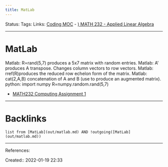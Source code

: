 ```yaml
---
title: MatLab
---
```

Status: 
Tags: 
Links: [Coding MOC](out/coding-moc.md) - [) MATH 232 - Applied Linear Algebra](out/-math-232-applied-linear-algebra.md)
___
# MatLab
Matlab: R=rand(5,7) produces a 5x7 matrix with random entries. 
Matlab: A’ produces A transpose. Changes column vectors to row vectors. 
Matlab: rref(R)produces the reduced row echelon form of the matrix. 
Matlab: cat(2,A,B) concatenation of A and B (use to produce an augmented matrix). 
python: import numpy R=numpy.random.rand(5,7)
- [MATH232 Computing Assignment 1](out/math232-computing-assignment-1.md)
___
# Backlinks
```dataview
list from [MatLab](out/matlab.md) AND !outgoing([MatLab](out/matlab.md))
```
___
References:

Created:: 2022-01-19 22:33
